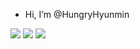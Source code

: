 -  Hi, I’m @HungryHyunmin


<a href="https://www.notion.so/a3513cfbf2d944c08aac5ccaf863b82d" target="_blank"><img src="https://img.shields.io/badge/ Notion-000000?style=flat-square&logo=Notion&logoColor=white"/></a>
<a href="https://www.facebook.com/profile.php?id=100008112998558&mibextid=LQQJ4d" target="_blank"><img src="https://img.shields.io/badge/ Facebook-1877F2?style=flat-square&logo=Facebook&logoColor=white"/></a>
<a href="https://instagram.com/honghhmm?igshid=MmIzYWVlNDQ5Yg==" target="_blank"><img src="https://img.shields.io/badge/ Instagram-E4405F?style=flat-square&logo=Instagram&logoColor=white"/></a>
